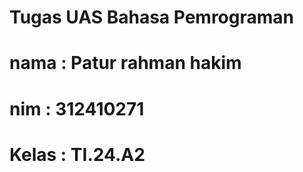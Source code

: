 # Tugas UAS Bahasa Pemrograman
# nama : Patur rahman hakim
# nim  : 312410271
# Kelas : TI.24.A2
  
